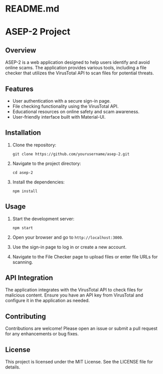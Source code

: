 # README.md

# ASEP-2 Project

## Overview
ASEP-2 is a web application designed to help users identify and avoid online scams. The application provides various tools, including a file checker that utilizes the VirusTotal API to scan files for potential threats.

## Features
- User authentication with a secure sign-in page.
- File checking functionality using the VirusTotal API.
- Educational resources on online safety and scam awareness.
- User-friendly interface built with Material-UI.

## Installation

1. Clone the repository:
   ```
   git clone https://github.com/yourusername/asep-2.git
   ```

2. Navigate to the project directory:
   ```
   cd asep-2
   ```

3. Install the dependencies:
   ```
   npm install
   ```

## Usage

1. Start the development server:
   ```
   npm start
   ```

2. Open your browser and go to `http://localhost:3000`.

3. Use the sign-in page to log in or create a new account.

4. Navigate to the File Checker page to upload files or enter file URLs for scanning.

## API Integration
The application integrates with the VirusTotal API to check files for malicious content. Ensure you have an API key from VirusTotal and configure it in the application as needed.

## Contributing
Contributions are welcome! Please open an issue or submit a pull request for any enhancements or bug fixes.

## License
This project is licensed under the MIT License. See the LICENSE file for details.